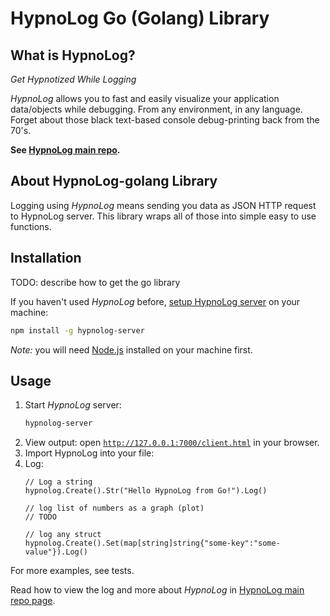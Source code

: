 HypnoLog Go (Golang) Library
============================

## What is HypnoLog?
*Get Hypnotized While Logging*

*HypnoLog* allows you to fast and easily visualize your application data/objects while debugging. From any environment, in any language. Forget about those black text-based console debug-printing back from the 70's. 

**See [HypnoLog main repo](https://github.com/SimonLdj/hypnolog-server).**


## About HypnoLog-golang Library
Logging using *HypnoLog* means sending you data as JSON HTTP request to HypnoLog server. This library wraps all of those into simple easy to use functions.

## Installation

TODO: describe how to get the go library

If you haven't used *HypnoLog* before, [setup HypnoLog server](https://github.com/SimonLdj/hypnolog-server#setup-hypnolog-server) on your machine:
```bash
npm install -g hypnolog-server
```
*Note:* you will need [Node.js](https://nodejs.org/en/) installed on your machine first.

## Usage
1. Start *HypnoLog* server:
    ```bash
    hypnolog-server
    ```
2. View output: open [`http://127.0.0.1:7000/client.html`](http://127.0.0.1:7000/client.html) in your browser.
3. Import HypnoLog into your file:
4. Log:
   ```golang
   // Log a string
   hypnolog.Create().Str("Hello HypnoLog from Go!").Log()

   // log list of numbers as a graph (plot)
   // TODO

   // log any struct
   hypnolog.Create().Set(map[string]string{"some-key":"some-value"}).Log()
   ```

For more examples, see tests.

Read how to view the log and more about *HypnoLog* in [HypnoLog main repo page](https://github.com/SimonLdj/hypnolog-server).

